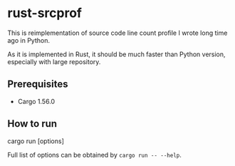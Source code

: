 # rust-srcprof

This is reimplementation of source code line count profile I wrote long time ago in Python.

As it is implemented in Rust, it should be much faster than Python version, especially with
large repository.

## Prerequisites

* Cargo 1.56.0

## How to run

   cargo run [options] <path>

Full list of options can be obtained by `cargo run -- --help`.
